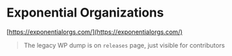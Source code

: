 # Exponential Organizations

[https://exponentialorgs.com/](https://exponentialorgs.com/)

> The legacy WP dump is on `releases` page, just visible for contributors
